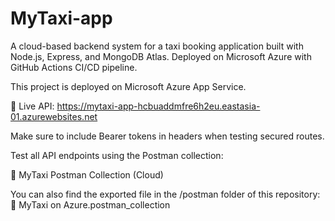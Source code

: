 # MyTaxi-app

A cloud-based backend system for a taxi booking application built with Node.js, Express, and MongoDB Atlas. Deployed on Microsoft Azure with GitHub Actions CI/CD pipeline.

This project is deployed on Microsoft Azure App Service.

🔗 Live API: https://mytaxi-app-hcbuaddmfre6h2eu.eastasia-01.azurewebsites.net

Make sure to include Bearer tokens in headers when testing secured routes.

Test all API endpoints using the Postman collection:

🔗 MyTaxi Postman Collection (Cloud)

You can also find the exported file in the /postman folder of this repository:
📁 MyTaxi on Azure.postman_collection
